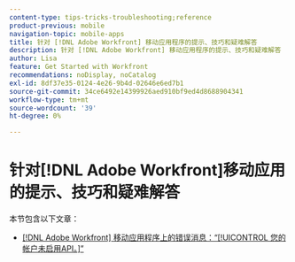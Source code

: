 ```yaml
---
content-type: tips-tricks-troubleshooting;reference
product-previous: mobile
navigation-topic: mobile-apps
title: 针对 [!DNL Adobe Workfront] 移动应用程序的提示、技巧和疑难解答
description: 针对 [!DNL Adobe Workfront] 移动应用程序的提示、技巧和疑难解答
author: Lisa
feature: Get Started with Workfront
recommendations: noDisplay, noCatalog
exl-id: 8df37e35-0124-4e26-9b4d-02646e6ed7b1
source-git-commit: 34ce6492e14399926aed910bf9ed4d8688904341
workflow-type: tm+mt
source-wordcount: '39'
ht-degree: 0%

---
```


# 针对[!DNL Adobe Workfront]移动应用的提示、技巧和疑难解答

本节包含以下文章：

* [&#x200B; [!DNL Adobe Workfront] 移动应用程序上的错误消息：“[!UICONTROL 您的帐户未启用API。]”](../../../workfront-basics/mobile-apps/tips-tricks-and-troubleshooting/error-message-on-mobile-app.md)
